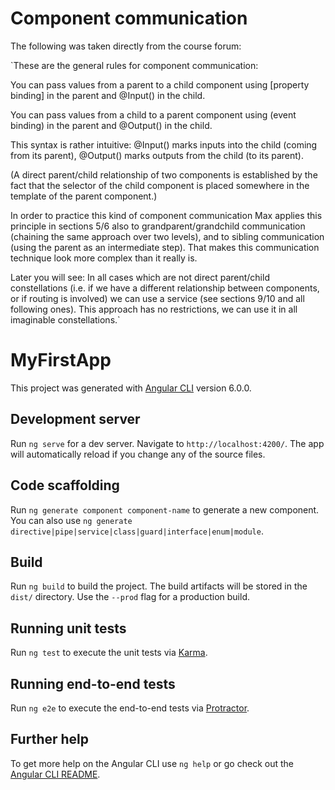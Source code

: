 # Component communication

The following was taken directly from the course forum:

`These are the general rules for component communication:

You can pass values from a parent to a child component using [property binding] in the parent and @Input() in the child.

You can pass values from a child to a parent component using (event binding) in the parent and @Output() in the child.

This syntax is rather intuitive: @Input() marks inputs into the child (coming from its parent), @Output() marks outputs from the child (to its parent).

(A direct parent/child relationship of two components is established by the fact that the selector of the child component is placed somewhere in the template of the parent component.)

In order to practice this kind of component communication Max applies this principle in sections 5/6 also to grandparent/grandchild communication (chaining the same approach over two levels), and to sibling communication (using the parent as an intermediate step). That makes this communication technique look more complex than it really is.

Later you will see: In all cases which are not direct parent/child constellations (i.e. if we have a different relationship between components, or if routing is involved) we can use a service (see sections 9/10 and all following ones). This approach has no restrictions, we can use it in all imaginable constellations.`

# MyFirstApp

This project was generated with [Angular CLI](https://github.com/angular/angular-cli) version 6.0.0.

## Development server

Run `ng serve` for a dev server. Navigate to `http://localhost:4200/`. The app will automatically reload if you change any of the source files.

## Code scaffolding

Run `ng generate component component-name` to generate a new component. You can also use `ng generate directive|pipe|service|class|guard|interface|enum|module`.

## Build

Run `ng build` to build the project. The build artifacts will be stored in the `dist/` directory. Use the `--prod` flag for a production build.

## Running unit tests

Run `ng test` to execute the unit tests via [Karma](https://karma-runner.github.io).

## Running end-to-end tests

Run `ng e2e` to execute the end-to-end tests via [Protractor](http://www.protractortest.org/).

## Further help

To get more help on the Angular CLI use `ng help` or go check out the [Angular CLI README](https://github.com/angular/angular-cli/blob/master/README.md).
